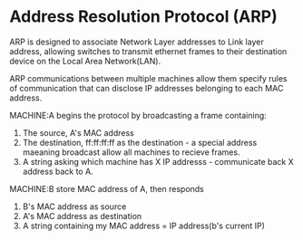 # Address Resolution Protocol (ARP)

ARP is designed to associate Network Layer addresses to Link layer address, allowing switches to
transmit ethernet frames to their destination device on the Local Area Network(LAN). 

ARP communications between multiple machines allow them specify rules of communication that can disclose
IP addresses belonging to each MAC address.

MACHINE:A begins the protocol by broadcasting a frame containing:
1. The source, A's MAC address
1. The destination, ff:ff:ff:ff as the destination - a special address maeaning broadcast allow all machines to recieve frames.
1. A string asking which machine has X IP addresss - communicate back X address back to A.

MACHINE:B store MAC address of A, then responds
1. B's MAC address as source
1. A's MAC address as destination
1. A string containing my MAC address = IP address(b's current IP)